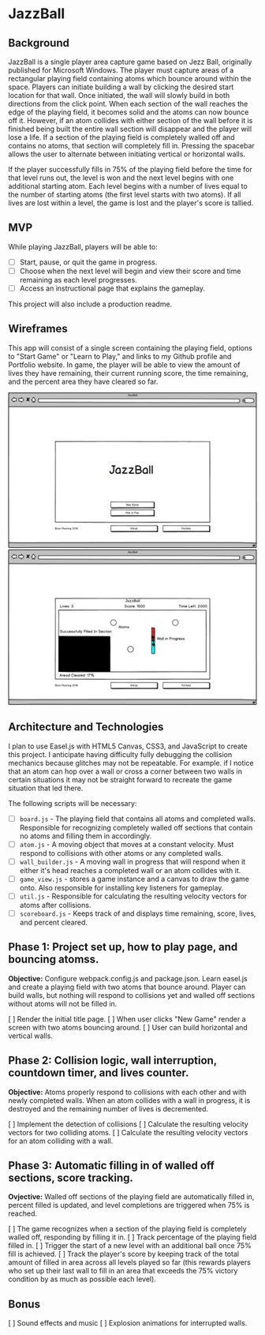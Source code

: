 # JazzBall

## Background

JazzBall is a single player area capture game based on Jezz Ball, originally published for Microsoft Windows. The player must capture areas of a rectangular playing field containing atoms which bounce around within the space. Players can initiate building a wall by clicking the desired start location for that wall. Once initiated, the wall will slowly build in both directions from the click point. When each section of the wall reaches the edge of the playing field, it becomes solid and the atoms can now bounce off it. However, if an atom collides with either section of the wall before it is finished being built the entire wall section will disappear and the player will lose a life. If a section of the playing field is completely walled off and contains no atoms, that section will completely fill in. Pressing the spacebar allows the user to alternate between initiating vertical or horizontal walls.

If the player successfully fills in 75% of the playing field before the time for that level runs out, the level is won and the next level begins with one additional starting atom. Each level begins with a number of lives equal to the number of starting atoms (the first level starts with two atoms). If all lives are lost within a level, the game is lost and the player's score is tallied.

## MVP

While playing JazzBall, players will be able to:
- [ ] Start, pause, or quit the game in progress.
- [ ] Choose when the next level will begin and view their score and time remaining as each level progresses.
- [ ] Access an instructional page that explains the gameplay.

This project will also include a production readme.

## Wireframes

This app will consist of a single screen containing the playing field, options to "Start Game" or "Learn to Play," and links to my Github profile and Portfolio website. In game, the player will be able to view the amount of lives they have remaining, their current running score, the time remaining, and the percent area they have cleared so far.

![](wireframes/title.png)
![](wireframes/game.png)

## Architecture and Technologies

I plan to use Easel.js with HTML5 Canvas, CSS3, and JavaScript to create this project. I anticipate having difficulty fully debugging the collision mechanics because glitches may not be repeatable. For example. if I notice that an atom can hop over a wall or cross a corner between two walls in certain situations it may not be straight forward to recreate the game situation that led there.

The following scripts will be necessary:
- [ ] `board.js` - The playing field that contains all atoms and completed walls. Responsible for recognizing completely walled off sections that contain no atoms and filling them in accordingly.
- [ ] `atom.js` - A moving object that moves at a constant velocity. Must respond to collisions with other atoms or any completed walls.
- [ ] `wall_builder.js` - A moving wall in progress that will respond when it either it's head reaches a completed wall or an atom collides with it.
- [ ] `game_view.js` - stores a game instance and a canvas to draw the game onto. Also responsible for installing key listeners for gameplay.
- [ ] `util.js` - Responsible for calculating the resulting velocity vectors for atoms after collisions.
- [ ] `scoreboard.js` - Keeps track of and displays time remaining, score, lives, and percent cleared.

## Phase 1: Project set up, how to play page, and bouncing atomss.

**Objective:** Configure webpack.config.js and package.json. Learn easel.js and create a playing field with two atoms that bounce around. Player can build walls, but nothing will respond to collisions yet and walled off sections without atoms will not be filled in.

[ ] Render the initial title page.
[ ] When user clicks "New Game" render a screen with two atoms bouncing around.
[ ] User can build horizontal and vertical walls.

## Phase 2: Collision logic, wall interruption, countdown timer, and lives counter.

**Objective:** Atoms properly respond to collisions with each other and with newly completed walls. When an atom collides with a wall in progress, it is destroyed and the remaining number of lives is decremented.

[ ] Implement the detection of collisions
[ ] Calculate the resulting velocity vectors for two colliding atoms.
[ ] Calculate the resulting velocity vectors for an atom colliding with a wall.

## Phase 3: Automatic filling in of walled off sections, score tracking.

**Ovjective:** Walled off sections of the playing field are automatically filled in, percent filled is updated, and level completions are triggered when 75% is reached.

[ ] The game recognizes when a section of the playing field is completely walled off, responding by filling it in.
[ ] Track percentage of the playing field filled in.
[ ] Trigger the start of a new level with an additional ball once 75% fill is achieved.
[ ] Track the player's score by keeping track of the total amount of filled in area across all levels played so far (this rewards players who set up their last wall to fill in an area that exceeds the 75% victory condition by as much as possible each level).

## Bonus

[ ] Sound effects and music
[ ] Explosion animations for interrupted walls.

